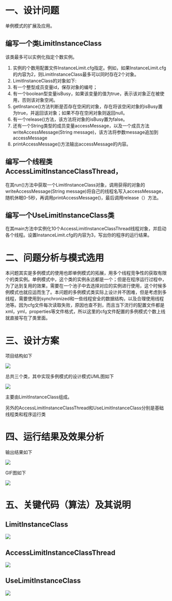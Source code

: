 # 一、设计问题

单例模式的扩展及应用。

## 编写一个类LimitInstanceClass

该类最多可以实例化指定个数实例。

1.  实例的个数用配置文件InstanceLimit.cfg指定。例如，如果InstanceLimit.cfg的内容为2，则LimitInstanceClass最多可以同时存在2个对象。
2.  LimitInstanceClass的对象如下:
3.  有一个整型成员变量id，保存对象的编号；
4.  有一个boolean型变量isBusy，如果该变量的值为true，表示该对象正在被使用，否则该对象空闲。
5.  getInstance()方法判断是否存在空闲的对象，存在将该空闲对象的isBusy置为true，并返回该对象；如果不存在空闲对象则返回null。
6.  有一个release()方法，该方法将对象的isBusy置为false。
7.  还有一个String类型的成员变量accessMessage，以及一个成员方法writeAccessMessage(String message)，该方法将参数message追加到accessMessage
8.  printAccessMessage()方法输出accessMessage的内容。

## 编写一个线程类AccessLimitInstanceClassThread，

在其run()方法中获取一个LimitInstanceClass对象，调用获得的对象的writeAccessMessage(String message)将自己的线程名写入accessMessage，随机休眠0-5秒，再调用printAccessMessage()，最后调用release（）方法。

## 编写一个UseLimitInstanceClass类

在其main方法中实例化10个AccessLimitInstanceClassThread线程对象，并启动各个线程。设置InstanceLimit.cfg的内容为3，写出你的程序的运行结果。

# 二、问题分析与模式选用

本问题其实是多例模式的使用也即单例模式的拓展，用多个线程竞争性的获取有限个的类实例。单例模式中，这个类的实例永远都是一个；但是在程序运行过程中，为了达到复用的效果，需要在一个池子中去选择对应的实例进行使用，这个时候多例模式也就应运而生了。本问题的多例模式类实际上设计并不困难，但是考虑到多线程，需要使用到synchronized和一些线程安全的数据结构，以及合理使用线程池等。因为cfg文件每次读取失败，原因也查不到，而且当下流行的配置文件都是xml，yml，properties等文件格式，所以这里的cfg文件配置的多例模式个数上线就直接写在了类里面。

# 三、设计方案

项目结构如下

![](media/eb9faa99497d343a541b28d853e947ca.png)

总共三个类，其中实现多例模式的设计模式UML图如下

![](media/fff883ede4f8f83486d3ea8159e3343a.png)

主要由LimitInstanceClass组成。

另外的AccessLimitInstanceClassThread和UseLimitInstanceClass分别是基础线程类和程序运行类

# 四、运行结果及效果分析

输出结果如下

![](media/f2769385032ea47625cd23f5822a81b3.png)

GIF图如下

![](media/f84876db5c28ddbb3a0f2fa35c968ac3.gif)

# 五、关键代码（算法）及其说明

## LimitInstanceClass

![](media/b6c6bd44ddcdeb0fa4ea9d6500a87e3a.png)

## AccessLimitInstanceClassThread

![](media/cf0f807a65446a6efd6880e3d501f996.png)

## UseLimitInstanceClass

![](media/ae378b1f8b0caf255f12b1cbcdc8ea78.png)

